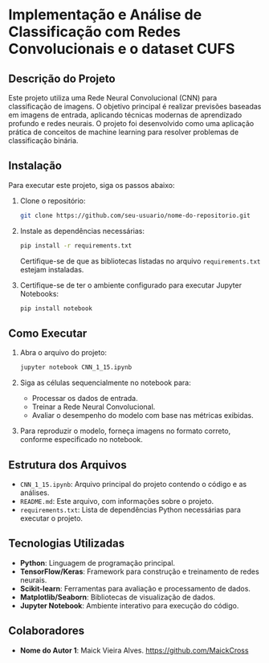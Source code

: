 # Implementação e Análise de Classificação com Redes Convolucionais e o dataset CUFS

## Descrição do Projeto
Este projeto utiliza uma Rede Neural Convolucional (CNN) para classificação de imagens. O objetivo principal é realizar previsões baseadas em imagens de entrada, aplicando técnicas modernas de aprendizado profundo e redes neurais. O projeto foi desenvolvido como uma aplicação prática de conceitos de machine learning para resolver problemas de classificação binária.

## Instalação
Para executar este projeto, siga os passos abaixo:

1. Clone o repositório:
   ```bash
   git clone https://github.com/seu-usuario/nome-do-repositorio.git
   ```
2. Instale as dependências necessárias:
   ```bash
   pip install -r requirements.txt
   ```
   Certifique-se de que as bibliotecas listadas no arquivo `requirements.txt` estejam instaladas.

3. Certifique-se de ter o ambiente configurado para executar Jupyter Notebooks:
   ```bash
   pip install notebook
   ```

## Como Executar
1. Abra o arquivo do projeto:
   ```bash
   jupyter notebook CNN_1_15.ipynb
   ```

2. Siga as células sequencialmente no notebook para:
   - Processar os dados de entrada.
   - Treinar a Rede Neural Convolucional.
   - Avaliar o desempenho do modelo com base nas métricas exibidas.

3. Para reproduzir o modelo, forneça imagens no formato correto, conforme especificado no notebook.

## Estrutura dos Arquivos
- `CNN_1_15.ipynb`: Arquivo principal do projeto contendo o código e as análises.
- `README.md`: Este arquivo, com informações sobre o projeto.
- `requirements.txt`: Lista de dependências Python necessárias para executar o projeto.

## Tecnologias Utilizadas
- **Python**: Linguagem de programação principal.
- **TensorFlow/Keras**: Framework para construção e treinamento de redes neurais.
- **Scikit-learn**: Ferramentas para avaliação e processamento de dados.
- **Matplotlib/Seaborn**: Bibliotecas de visualização de dados.
- **Jupyter Notebook**: Ambiente interativo para execução do código.

## Colaboradores
- **Nome do Autor 1**: Maick Vieira Alves.
   https://github.com/MaickCross

